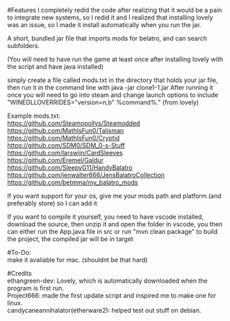 #Features
I completely redid the code after realizing that it would be a pain to integrate new systems, so I redid it and I realized that installing lovely was an issue, so I made it install automatically when you run the jar. 

A short, bundled jar file that imports mods for belatro, and can search subfolders.

(You will need to have run the game at least once after installing lovely with the script and have java installed)

simply create a file called mods.txt in the directory that holds your jar file, then run it in the command line with java -jar clone1-1.jar 
After running it once you will need to go into steam and change launch options to include "WINEDLLOVERRIDES="version=n,b" %command%." (from lovely)

Example mods.txt: <br>
https://github.com/Steamopollys/Steamodded <br>
https://github.com/MathIsFun0/Talisman <br>
https://github.com/MathIsFun0/Cryptid <br>
https://github.com/SDM0/SDM_0-s-Stuff <br>
https://github.com/larswijn/CardSleeves <br>
https://github.com/Eremel/Galdur <br>
https://github.com/SleepyG11/HandyBalatro <br>
https://github.com/jenwalter666/JensBalatroCollection <br>
https://github.com/betmma/my_balatro_mods

If you want support for your os, give me your mods path and platform (and preferably store) so I can add it

If you want to compile it yourself, you need to have vscode installed, download the source, then unzip it and open the folder in vscode, you then can either run the App.java file in src or run "mvn clean package" to build the project, the compiled jar will be in target

#To-Do: <br>
make it avaliable for mac. (shouldnt be that hard)

#Credits <br>
ethangreen-dev: Lovely, which is automatically downloaded when the program is first run. <br>
Project666: made the first update script and inspired me to make one for linux. <br>
candycaneannihalator(etherware2): helped test out stuff on debian. <br>

